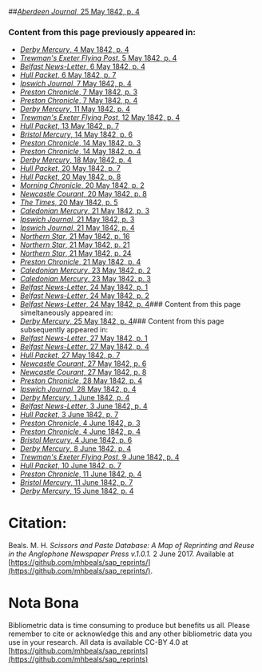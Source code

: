 ##[*Aberdeen Journal*, 25 May 1842, p. 4](https://mhbeals.github.io/sap_html/Aberdeen-Journal/Aberdeen-Journal-25-May-1842-p-4)

### Content from this page previously appeared in:
+ [*Derby Mercury*, 4 May 1842, p. 4](https://mhbeals.github.io/sap_html/Derby-Mercury/Derby-Mercury-4-May-1842-p-4)
+ [*Trewman's Exeter Flying Post*, 5 May 1842, p. 4](https://mhbeals.github.io/sap_html/Trewman's-Exeter-Flying-Post/Trewman's-Exeter-Flying-Post-5-May-1842-p-4)
+ [*Belfast News-Letter*, 6 May 1842, p. 4](https://mhbeals.github.io/sap_html/Belfast-News-Letter/Belfast-News-Letter-6-May-1842-p-4)
+ [*Hull Packet*, 6 May 1842, p. 7](https://mhbeals.github.io/sap_html/Hull-Packet/Hull-Packet-6-May-1842-p-7)
+ [*Ipswich Journal*, 7 May 1842, p. 4](https://mhbeals.github.io/sap_html/Ipswich-Journal/Ipswich-Journal-7-May-1842-p-4)
+ [*Preston Chronicle*, 7 May 1842, p. 3](https://mhbeals.github.io/sap_html/Preston-Chronicle/Preston-Chronicle-7-May-1842-p-3)
+ [*Preston Chronicle*, 7 May 1842, p. 4](https://mhbeals.github.io/sap_html/Preston-Chronicle/Preston-Chronicle-7-May-1842-p-4)
+ [*Derby Mercury*, 11 May 1842, p. 4](https://mhbeals.github.io/sap_html/Derby-Mercury/Derby-Mercury-11-May-1842-p-4)
+ [*Trewman's Exeter Flying Post*, 12 May 1842, p. 4](https://mhbeals.github.io/sap_html/Trewman's-Exeter-Flying-Post/Trewman's-Exeter-Flying-Post-12-May-1842-p-4)
+ [*Hull Packet*, 13 May 1842, p. 7](https://mhbeals.github.io/sap_html/Hull-Packet/Hull-Packet-13-May-1842-p-7)
+ [*Bristol Mercury*, 14 May 1842, p. 6](https://mhbeals.github.io/sap_html/Bristol-Mercury/Bristol-Mercury-14-May-1842-p-6)
+ [*Preston Chronicle*, 14 May 1842, p. 3](https://mhbeals.github.io/sap_html/Preston-Chronicle/Preston-Chronicle-14-May-1842-p-3)
+ [*Preston Chronicle*, 14 May 1842, p. 4](https://mhbeals.github.io/sap_html/Preston-Chronicle/Preston-Chronicle-14-May-1842-p-4)
+ [*Derby Mercury*, 18 May 1842, p. 4](https://mhbeals.github.io/sap_html/Derby-Mercury/Derby-Mercury-18-May-1842-p-4)
+ [*Hull Packet*, 20 May 1842, p. 7](https://mhbeals.github.io/sap_html/Hull-Packet/Hull-Packet-20-May-1842-p-7)
+ [*Hull Packet*, 20 May 1842, p. 8](https://mhbeals.github.io/sap_html/Hull-Packet/Hull-Packet-20-May-1842-p-8)
+ [*Morning Chronicle*, 20 May 1842, p. 2](https://mhbeals.github.io/sap_html/Morning-Chronicle/Morning-Chronicle-20-May-1842-p-2)
+ [*Newcastle Courant*, 20 May 1842, p. 8](https://mhbeals.github.io/sap_html/Newcastle-Courant/Newcastle-Courant-20-May-1842-p-8)
+ [*The Times*, 20 May 1842, p. 5](https://mhbeals.github.io/sap_html/The-Times/The-Times-20-May-1842-p-5)
+ [*Caledonian Mercury*, 21 May 1842, p. 3](https://mhbeals.github.io/sap_html/Caledonian-Mercury/Caledonian-Mercury-21-May-1842-p-3)
+ [*Ipswich Journal*, 21 May 1842, p. 3](https://mhbeals.github.io/sap_html/Ipswich-Journal/Ipswich-Journal-21-May-1842-p-3)
+ [*Ipswich Journal*, 21 May 1842, p. 4](https://mhbeals.github.io/sap_html/Ipswich-Journal/Ipswich-Journal-21-May-1842-p-4)
+ [*Northern Star*, 21 May 1842, p. 16](https://mhbeals.github.io/sap_html/Northern-Star/Northern-Star-21-May-1842-p-16)
+ [*Northern Star*, 21 May 1842, p. 21](https://mhbeals.github.io/sap_html/Northern-Star/Northern-Star-21-May-1842-p-21)
+ [*Northern Star*, 21 May 1842, p. 24](https://mhbeals.github.io/sap_html/Northern-Star/Northern-Star-21-May-1842-p-24)
+ [*Preston Chronicle*, 21 May 1842, p. 4](https://mhbeals.github.io/sap_html/Preston-Chronicle/Preston-Chronicle-21-May-1842-p-4)
+ [*Caledonian Mercury*, 23 May 1842, p. 2](https://mhbeals.github.io/sap_html/Caledonian-Mercury/Caledonian-Mercury-23-May-1842-p-2)
+ [*Caledonian Mercury*, 23 May 1842, p. 3](https://mhbeals.github.io/sap_html/Caledonian-Mercury/Caledonian-Mercury-23-May-1842-p-3)
+ [*Belfast News-Letter*, 24 May 1842, p. 1](https://mhbeals.github.io/sap_html/Belfast-News-Letter/Belfast-News-Letter-24-May-1842-p-1)
+ [*Belfast News-Letter*, 24 May 1842, p. 2](https://mhbeals.github.io/sap_html/Belfast-News-Letter/Belfast-News-Letter-24-May-1842-p-2)
+ [*Belfast News-Letter*, 24 May 1842, p. 4](https://mhbeals.github.io/sap_html/Belfast-News-Letter/Belfast-News-Letter-24-May-1842-p-4)### Content from this page simeltaneously appeared in:
+ [*Derby Mercury*, 25 May 1842, p. 4](https://mhbeals.github.io/sap_html/Derby-Mercury/Derby-Mercury-25-May-1842-p-4)### Content from this page subsequently appeared in:
+ [*Belfast News-Letter*, 27 May 1842, p. 1](https://mhbeals.github.io/sap_html/Belfast-News-Letter/Belfast-News-Letter-27-May-1842-p-1)
+ [*Belfast News-Letter*, 27 May 1842, p. 4](https://mhbeals.github.io/sap_html/Belfast-News-Letter/Belfast-News-Letter-27-May-1842-p-4)
+ [*Hull Packet*, 27 May 1842, p. 7](https://mhbeals.github.io/sap_html/Hull-Packet/Hull-Packet-27-May-1842-p-7)
+ [*Newcastle Courant*, 27 May 1842, p. 6](https://mhbeals.github.io/sap_html/Newcastle-Courant/Newcastle-Courant-27-May-1842-p-6)
+ [*Newcastle Courant*, 27 May 1842, p. 8](https://mhbeals.github.io/sap_html/Newcastle-Courant/Newcastle-Courant-27-May-1842-p-8)
+ [*Preston Chronicle*, 28 May 1842, p. 4](https://mhbeals.github.io/sap_html/Preston-Chronicle/Preston-Chronicle-28-May-1842-p-4)
+ [*Ipswich Journal*, 28 May 1842, p. 4](https://mhbeals.github.io/sap_html/Ipswich-Journal/Ipswich-Journal-28-May-1842-p-4)
+ [*Derby Mercury*, 1 June 1842, p. 4](https://mhbeals.github.io/sap_html/Derby-Mercury/Derby-Mercury-1-June-1842-p-4)
+ [*Belfast News-Letter*, 3 June 1842, p. 4](https://mhbeals.github.io/sap_html/Belfast-News-Letter/Belfast-News-Letter-3-June-1842-p-4)
+ [*Hull Packet*, 3 June 1842, p. 7](https://mhbeals.github.io/sap_html/Hull-Packet/Hull-Packet-3-June-1842-p-7)
+ [*Preston Chronicle*, 4 June 1842, p. 3](https://mhbeals.github.io/sap_html/Preston-Chronicle/Preston-Chronicle-4-June-1842-p-3)
+ [*Preston Chronicle*, 4 June 1842, p. 4](https://mhbeals.github.io/sap_html/Preston-Chronicle/Preston-Chronicle-4-June-1842-p-4)
+ [*Bristol Mercury*, 4 June 1842, p. 6](https://mhbeals.github.io/sap_html/Bristol-Mercury/Bristol-Mercury-4-June-1842-p-6)
+ [*Derby Mercury*, 8 June 1842, p. 4](https://mhbeals.github.io/sap_html/Derby-Mercury/Derby-Mercury-8-June-1842-p-4)
+ [*Trewman's Exeter Flying Post*, 9 June 1842, p. 4](https://mhbeals.github.io/sap_html/Trewman's-Exeter-Flying-Post/Trewman's-Exeter-Flying-Post-9-June-1842-p-4)
+ [*Hull Packet*, 10 June 1842, p. 7](https://mhbeals.github.io/sap_html/Hull-Packet/Hull-Packet-10-June-1842-p-7)
+ [*Preston Chronicle*, 11 June 1842, p. 4](https://mhbeals.github.io/sap_html/Preston-Chronicle/Preston-Chronicle-11-June-1842-p-4)
+ [*Bristol Mercury*, 11 June 1842, p. 7](https://mhbeals.github.io/sap_html/Bristol-Mercury/Bristol-Mercury-11-June-1842-p-7)
+ [*Derby Mercury*, 15 June 1842, p. 4](https://mhbeals.github.io/sap_html/Derby-Mercury/Derby-Mercury-15-June-1842-p-4)
                    
# Citation: 

Beals. M. H. *Scissors and Paste Database: A Map of Reprinting and Reuse in the Anglophone Newspaper Press v.1.0.1.* 2 June 2017. Available at [https://github.com/mhbeals/sap_reprints/](https://github.com/mhbeals/sap_reprints/). 
                    
# Nota Bona

Bibliometric data is time consuming to produce but benefits us all. Please remember to cite or acknowledge this and any other bibliometric data you use in your research. All data is available CC-BY 4.0 at [https://github.com/mhbeals/sap_reprints](https://github.com/mhbeals/sap_reprints)